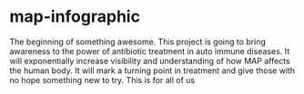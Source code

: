 # map-infographic
The beginning of something awesome.
This project is going to bring awareness to the power of antibiotic treatment in auto immune diseases. It will exponentially increase visibility and understanding of how MAP affects the human body. It will mark a turning point in treatment and give those with no hope something new to try. This is for all of us